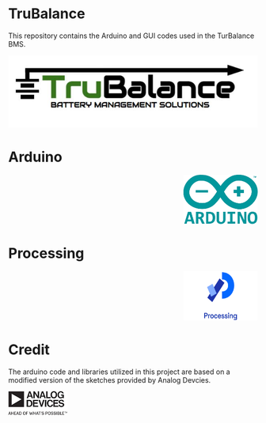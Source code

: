 # TruBalance

This repository contains the Arduino and GUI codes used in the TurBalance BMS.

<p align="left">
<img src="images/logo.JPG">
</p>

# Arduino

<p align="right">
<img src="images/arduino.png" width="150" height="100">
</p>


# Processing

<p align="right">
<img src="images/processing.png" width="150" height="100">
</p>


# Credit

The arduino code and libraries utilized in this project are based on a modified version
of the sketches provided by Analog Devcies. 

<p align="left">
  <img src="images/analogDevices.png">
</p>
